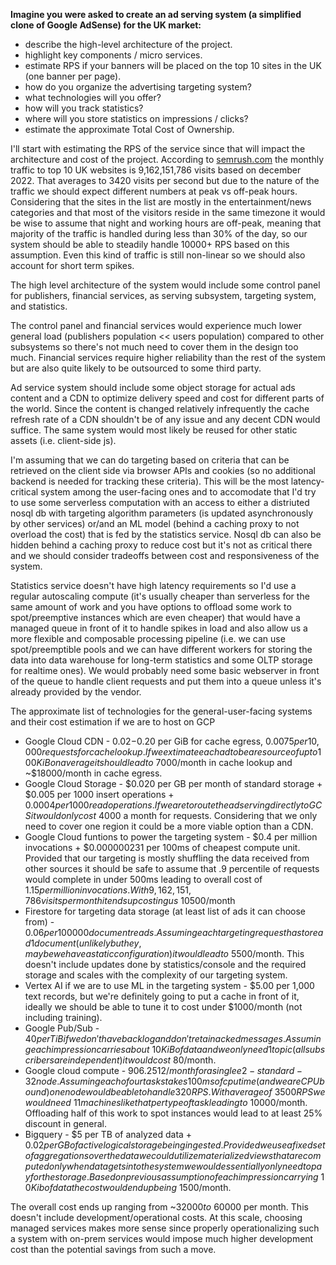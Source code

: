 **Imagine you were asked to create an ad serving system (a simplified clone of Google AdSense) for the UK market:**

- describe the high-level architecture of the project.
- highlight key components / micro services.
- estimate RPS if your banners will be placed on the top 10 sites in the UK (one banner per page).
- how do you organize the advertising targeting system?
- what technologies will you offer?
- how will you track statistics?
- where will you store statistics on impressions / clicks?
- estimate the approximate Total Cost of Ownership.

I'll start with estimating the RPS of the service since that will impact the architecture and cost of the project. According to [semrush.com](https://www.semrush.com/website/top/united-kingdom/all/) the monthly traffic to top 10 UK websites is 9,162,151,786 visits based on december 2022. That averages to 3420 visits per second but due to the nature of the traffic we should expect different numbers at peak vs off-peak hours. Considering that the sites in the list are mostly in the entertainment/news categories and that most of the visitors reside in the same timezone it would be wise to assume that night and working hours are off-peak, meaning that majority of the traffic is handled during less than 30% of the day, so our system should be able to steadily handle 10000+ RPS based on this assumption. Even this kind of traffic is still non-linear so we should also account for short term spikes.

The high level architecture of the system would include some control panel for publishers, financial services, as serving subsystem, targeting system, and statistics.

The control panel and financial services would experience much lower general load (publishers population << users population) compared to other subsystems so there's not much need to cover them in the design too much. Financial services require higher reliability than the rest of the system but are also quite likely to be outsourced to some third party.

Ad service system should include some object storage for actual ads content and a CDN to optimize delivery speed and cost for different parts of the world. Since the content is changed relatively infrequently the cache refresh rate of a CDN shouldn't be of any issue and any decent CDN would suffice. The same system would most likely be reused for other static assets (i.e. client-side js).

I'm assuming that we can do targeting based on criteria that can be retrieved on the client side via browser APIs and cookies (so no additional backend is needed for tracking these criteria). This will be the most latency-critical system among the user-facing ones and to accomodate that I'd try to use some serverless computation with an access to either a distriuted nosql db with targeting algorithm parameters (is updated asynchronously by other services) or/and an ML model (behind a caching proxy to not overload the cost) that is fed by the statistics service. Nosql db can also be hidden behind a caching proxy to reduce cost but it's not as critical there and we should consider tradeoffs between cost and responsiveness of the system.

Statistics service doesn't have high latency requirements so I'd use a regular autoscaling compute (it's usually cheaper than serverless for the same amount of work and you have options to offload some work to spot/preemptive instances which are even cheaper) that would have a managed queue in front of it to handle spikes in load and also allow us a more flexible and composable processing pipeline (i.e. we can use spot/preemptible pools and we can have different workers for storing the data into data warehouse for long-term statistics and some OLTP storage for realtime ones). We would probably need some basic webserver in front of the queue to handle client requests and put them into a queue unless it's already provided by the vendor.

The approximate list of technologies for the general-user-facing systems and their cost estimation if we are to host on GCP

- Google Cloud CDN - $0.02-$0.20 per GiB for cache egress, $0.0075 per 10,000 requests for cache lookup. If we extimate each ad to be a resource of up to 100KiB on average it should lead to ~$7000/month in cache lookup and ~$18000/month in cache egress.
- Google Cloud Storage - $0.020 per GB per month of standard storage + $0.005 per 1000 insert operations + $0.0004 per 1000 read operations. If we are to route the ad serving directly to GCS it would only cost ~$4000 a month for requests. Considering that we only need to cover one region it could be a more viable option than a CDN.
- Google Cloud funtions to power the targeting system - $0.4 per million invocations + $0.000000231 per 100ms of cheapest compute unit. Provided that our targeting is mostly shuffling the data received from other sources it should be safe to assume that .9 percentile of requests would complete in under 500ms leading to overall cost of $1.15 per million invocations. With 9,162,151,786 visits per month it ends up costing us ~$10500/month
- Firestore for targeting data storage (at least list of ads it can choose from) - $0.06 per 100000 document reads. Assuming each targeting request has to read 1 document (unlikely but hey, maybe we have a static configuration) it would lead to ~$5500/month. This doesn't include updates done by statistics/console and the required storage and scales with the complexity of our targeting system.
- Vertex AI if we are to use ML in the targeting system - $5.00 per 1,000 text records, but we're definitely going to put a cache in front of it, ideally we should be able to tune it to cost under $1000/month (not including training).
- Google Pub/Sub - $40 per TiB if we don't have backlog and don't retain acked messages. Assuming each impression carries about ~10KiB of data and we only need 1 topic (all subscribers are independent) it would cost ~$80/month.
- Google cloud compute - $906.2512/month for a single e2-standard-32 node. Assuming each of our tasks takes 100ms of cpu time (and we are CPU bound) one node would be able to handle 320 RPS. With average of ~3500 RPS we would need ~11 machines like that per type of task leading to ~$10000/month. Offloading half of this work to spot instances would lead to at least 25% discount in general.
- Bigquery - $5 per TB of analyzed data + $0.02 per GB of active logical storage being ingested. Provided we use a fixed set of aggregations over the data we could utilize materialized views that are computed only when data gets into the system we would essentially only need to pay for the storage. Based on previous assumption of each impression carrying ~10Kib of data the cost would end up being ~$1500/month.

The overall cost ends up ranging from ~$32000 to ~$60000 per month. This doesn't include development/operational costs. At this scale, choosing managed services makes more sense since properly operationalizing such a system with on-prem services would impose much higher development cost than the potential savings from such a move.
